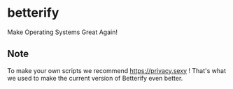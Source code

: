 # betterify
Make Operating Systems Great Again!

## Note

To make your own scripts we recommend https://privacy.sexy ! That's what we used to make the current version of Betterify even better.
